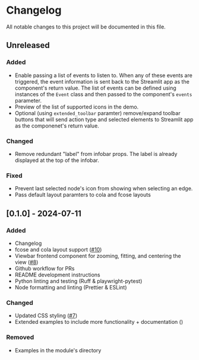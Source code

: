 # Changelog

All notable changes to this project will be documented in this file.

## Unreleased

### Added

-   Enable passing a list of events to listen to. When any of these events are triggered,
    the event information is sent back to the Streamlit app as the component's return
    value. The list of events can be defined using instances of the `Event` class and
    then passed to the component's `events` parameter.
-   Preview of the list of supported icons in the demo.
-   Optional (using `extended_toolbar` paramter) remove/expand toolbar buttons that will
    send action type and selected elements to Streamlit app as the componenet's return value.

### Changed

-   Remove redundant "label" from infobar props. The label is already displayed at the top of the infobar.

### Fixed

-   Prevent last selected node's icon from showing when selecting an edge.
-   Pass default layout paramters to cola and fcose layouts

## [0.1.0] - 2024-07-11

### Added

-   Changelog
-   fcose and cola layout support ([#10](https://github.com/AlrasheedA/st-link-analysis/pull/10))
-   Viewbar frontend component for zooming, fitting, and centering the view ([#8](https://github.com/AlrasheedA/st-link-analysis/pull/8))
-   Github workflow for PRs
-   README development instructions
-   Python linting and testing (Ruff & playwright-pytest)
-   Node formatting and linting (Prettier & ESLint)

### Changed

-   Updated CSS styling ([#7](https://github.com/AlrasheedA/st-link-analysis/pull/7))
-   Extended examples to include more functionality + documentation ()

### Removed

-   Examples in the module's directory
